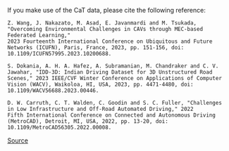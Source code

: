 If you make use of the CaT data, please cite the following reference:

``` apa
Z. Wang, J. Nakazato, M. Asad, E. Javanmardi and M. Tsukada, "Overcoming Environmental Challenges in CAVs through MEC-based Federated Learning,"
2023 Fourteenth International Conference on Ubiquitous and Future Networks (ICUFN), Paris, France, 2023, pp. 151-156, doi: 10.1109/ICUFN57995.2023.10200688.

S. Dokania, A. H. A. Hafez, A. Subramanian, M. Chandraker and C. V. Jawahar, "IDD-3D: Indian Driving Dataset for 3D Unstructured Road Scenes," 2023 IEEE/CVF Winter Conference on Applications of Computer Vision (WACV), Waikoloa, HI, USA, 2023, pp. 4471-4480, doi: 10.1109/WACV56688.2023.00446.

D. W. Carruth, C. T. Walden, C. Goodin and S. C. Fuller, "Challenges in Low Infrastructure and Off-Road Automated Driving," 2022 
Fifth International Conference on Connected and Autonomous Driving (MetroCAD), Detroit, MI, USA, 2022, pp. 13-20, doi: 10.1109/MetroCAD56305.2022.00008.
```

[Source](https://ieeexplore.ieee.org/document/9721297/citations#citations)